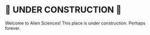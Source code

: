 # 🚧 UNDER CONSTRUCTION 🚧

Welcome to Alien Sciences! This place is under construction. Perhaps forever.
